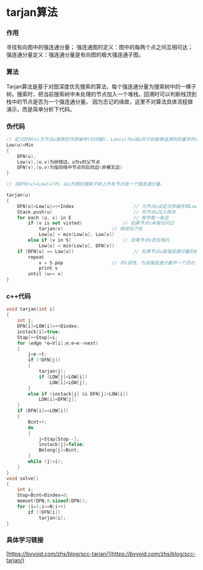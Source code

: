 # tarjan算法

### 作用

寻找有向图中的强连通分量； 
强连通图的定义：图中的每两个点之间互相可达；
强连通分量定义：强连通分量是有向图的极大强连通子图。

### 算法

Tarjan算法是基于对图深度优先搜索的算法，每个强连通分量为搜索树中的一棵子树。搜索时，把当前搜索树中未处理的节点加入一个堆栈，回溯时可以判断栈顶到栈中的节点是否为一个强连通分量。
因为志记的缘故，这里不对算法具体流程做演示，而是简单分析下代码。

### 伪代码

```c++
// 定义DFN(u)为节点u搜索的次序编号(时间戳)，Low(u)为u或u的子树能够追溯到的最早的栈中节点的次序号。
Low(u)=Min
{
    DFN(u),
    Low(v),(u,v)为树枝边，u为v的父节点
    DFN(v),(u,v)为指向栈中节点的后向边(非横叉边)
}
```

```c++
// 当DFN(u)=Low(u)时，以u为根的搜索子树上所有节点是一个强连通分量。

tarjan(u)
{
	DFN[u]=Low[u]=++Index                      // 为节点u设定次序编号和Low初值
	Stack.push(u)                              // 将节点u压入栈中
	for each (u, v) in E                       // 枚举每一条边
		if (v is not visted)               // 如果节点v未被访问过
			tarjan(v)                  // 继续向下找
			Low[u] = min(Low[u], Low[v])
		else if (v in S)                   // 如果节点v还在栈内
			Low[u] = min(Low[u], DFN[v])
	if (DFN[u] == Low[u])                      // 如果节点u是强连通分量的根
		repeat
			v = S.pop                  // 将v退栈，为该强连通分量中一个顶点
			print v
		until (u== v)
}
```

### c++代码

```c++
void tarjan(int i)
{
	int j;
	DFN[i]=LOW[i]=++Dindex;
	instack[i]=true;
	Stap[++Stop]=i;
	for (edge *e=V[i];e;e=e->next)
	{
		j=e->t;
		if (!DFN[j])
		{
			tarjan(j);
			if (LOW[j]<LOW[i])
				LOW[i]=LOW[j];
		}
		else if (instack[j] && DFN[j]<LOW[i])
			LOW[i]=DFN[j];
	}
	if (DFN[i]==LOW[i])
	{
		Bcnt++;
		do
		{
			j=Stap[Stop--];
			instack[j]=false;
			Belong[j]=Bcnt;
		}
		while (j!=i);
	}
}
void solve()
{
	int i;
	Stop=Bcnt=Dindex=0;
	memset(DFN,0,sizeof(DFN));
	for (i=1;i<=N;i++)
		if (!DFN[i])
			tarjan(i);
}
```


### 具体学习链接
[https://byvoid.com/zhs/blog/scc-tarjan/](https://byvoid.com/zhs/blog/scc-tarjan/)
